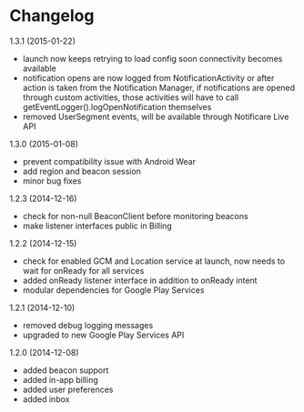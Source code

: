 Changelog
=========

1.3.1	(2015-01-22)
- launch now keeps retrying to load config soon connectivity becomes available
- notification opens are now logged from NotificationActivity or after action is taken from the Notification Manager, if notifications are opened through custom activities, those activities will have to call getEventLogger().logOpenNotification themselves 
- removed UserSegment events, will be available through Notificare Live API

1.3.0   (2015-01-08)
- prevent compatibility issue with Android Wear
- add region and beacon session
- minor bug fixes

1.2.3	(2014-12-16)
- check for non-null BeaconClient before monitoring beacons
- make listener interfaces public in Billing

1.2.2	(2014-12-15)
- check for enabled GCM and Location service at launch, now needs to wait for onReady for all services
- added onReady listener interface in addition to onReady intent
- modular dependencies for Google Play Services

1.2.1	(2014-12-10)
- removed debug logging messages
- upgraded to new Google Play Services API

1.2.0	(2014-12-08)
- added beacon support
- added in-app billing
- added user preferences
- added inbox
 
